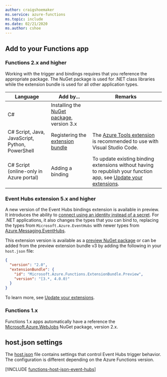 ```yaml
---
author: craigshoemaker
ms.service: azure-functions
ms.topic: include
ms.date: 02/21/2020
ms.author: cshoe
---
```


## Add to your Functions app

### Functions 2.x and higher

Working with the trigger and bindings requires that you reference the appropriate package. The NuGet package is used for .NET class libraries while the extension bundle is used for all other application types.

| Language                                        | Add by...                                   | Remarks 
|-------------------------------------------------|---------------------------------------------|-------------|
| C#                                              | Installing the [NuGet package], version 3.x | |
| C# Script, Java, JavaScript, Python, PowerShell | Registering the [extension bundle]          | The [Azure Tools extension] is recommended to use with Visual Studio Code. |
| C# Script (online-only in Azure portal)         | Adding a binding                            | To update existing binding extensions without having to republish your function app, see [Update your extensions]. |

[NuGet package]: https://www.nuget.org/packages/Microsoft.Azure.WebJobs.Extensions.EventHubs
[core tools]: ../articles/azure-functions/functions-run-local.md
[extension bundle]: ../articles/azure-functions/functions-bindings-register.md#extension-bundles
[Update your extensions]: ../articles/azure-functions/functions-bindings-register.md
[Azure Tools extension]: https://marketplace.visualstudio.com/items?itemName=ms-vscode.vscode-node-azure-pack

### Event Hubs extension 5.x and higher

A new version of the Event Hubs bindings extension is available in preview. It introduces the ability to [connect using an identity instead of a secret](../articles/azure-functions/functions-reference.md#configure-an-identity-based-connection). For .NET applications, it also changes the types that you can bind to, replacing the types from `Microsoft.Azure.EventHubs` with newer types from [Azure.Messaging.EventHubs](/dotnet/api/azure.messaging.eventhubs).

This extension version is available as a [preview NuGet package] or can be added from the preview extension bundle v3 by adding the following in your `host.json` file:

```json
{
  "version": "2.0",
  "extensionBundle": {
    "id": "Microsoft.Azure.Functions.ExtensionBundle.Preview",
    "version": "[3.*, 4.0.0)"
  }
}
```

To learn more, see [Update your extensions].

[preview NuGet package]: https://www.nuget.org/packages/Microsoft.Azure.WebJobs.Extensions.EventHubs/5.0.0-beta.7
[core tools]: ./functions-run-local.md
[extension bundle]: ./functions-bindings-register.md#extension-bundles
[NuGet package]: https://www.nuget.org/packages/Microsoft.Azure.WebJobs.Extensions.EventHubs/
[Update your extensions]: ./functions-bindings-register.md
[Azure Tools extension]: https://marketplace.visualstudio.com/items?itemName=ms-vscode.vscode-node-azure-pack

### Functions 1.x

Functions 1.x apps automatically have a reference the [Microsoft.Azure.WebJobs](https://www.nuget.org/packages/Microsoft.Azure.WebJobs) NuGet package, version 2.x.

## host.json settings
<a name="host-json"></a>

The [host.json](../articles/azure-functions/functions-host-json.md#eventhub) file contains settings that control Event Hubs trigger behavior. The configuration is different depending on the Azure Functions version.

[!INCLUDE [functions-host-json-event-hubs](../articles/azure-functions/../../includes/functions-host-json-event-hubs.md)]